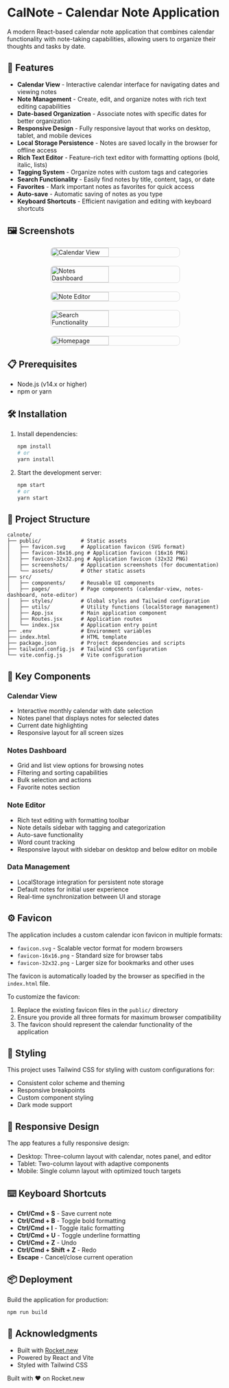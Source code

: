 # CalNote - Calendar Note Application

A modern React-based calendar note application that combines calendar functionality with note-taking capabilities, allowing users to organize their thoughts and tasks by date.

## 🚀 Features

- **Calendar View** - Interactive calendar interface for navigating dates and viewing notes
- **Note Management** - Create, edit, and organize notes with rich text editing capabilities
- **Date-based Organization** - Associate notes with specific dates for better organization
- **Responsive Design** - Fully responsive layout that works on desktop, tablet, and mobile devices
- **Local Storage Persistence** - Notes are saved locally in the browser for offline access
- **Rich Text Editor** - Feature-rich text editor with formatting options (bold, italic, lists)
- **Tagging System** - Organize notes with custom tags and categories
- **Search Functionality** - Easily find notes by title, content, tags, or date
- **Favorites** - Mark important notes as favorites for quick access
- **Auto-save** - Automatic saving of notes as you type
- **Keyboard Shortcuts** - Efficient navigation and editing with keyboard shortcuts

## 🖼️ Screenshots

<div style="display: flex; flex-wrap: wrap; gap: 20px; justify-content: center;">

<img src="public/screenshots/calendar-view.png" alt="Calendar View" width="45%" style="min-width: 300px; border: 1px solid #ddd; border-radius: 8px;">

<img src="public/screenshots/notes-dashboard.png" alt="Notes Dashboard" width="45%" style="min-width: 300px; border: 1px solid #ddd; border-radius: 8px;">

<img src="public/screenshots/note-editor.png" alt="Note Editor" width="45%" style="min-width: 300px; border: 1px solid #ddd; border-radius: 8px;">

<img src="public/screenshots/notes-search.png" alt="Search Functionality" width="45%" style="min-width: 300px; border: 1px solid #ddd; border-radius: 8px;">

<img src="public/screenshots/homepage.png" alt="Homepage" width="45%" style="min-width: 300px; border: 1px solid #ddd; border-radius: 8px;">

</div>

## 📋 Prerequisites

- Node.js (v14.x or higher)
- npm or yarn

## 🛠️ Installation

1. Install dependencies:
   ```bash
   npm install
   # or
   yarn install
   ```
   
2. Start the development server:
   ```bash
   npm start
   # or
   yarn start
   ```

## 📁 Project Structure

```
calnote/
├── public/             # Static assets
│   ├── favicon.svg     # Application favicon (SVG format)
│   ├── favicon-16x16.png # Application favicon (16x16 PNG)
│   ├── favicon-32x32.png # Application favicon (32x32 PNG)
│   ├── screenshots/    # Application screenshots (for documentation)
│   └── assets/         # Other static assets
├── src/
│   ├── components/     # Reusable UI components
│   ├── pages/          # Page components (calendar-view, notes-dashboard, note-editor)
│   ├── styles/         # Global styles and Tailwind configuration
│   ├── utils/          # Utility functions (localStorage management)
│   ├── App.jsx         # Main application component
│   ├── Routes.jsx      # Application routes
│   └── index.jsx       # Application entry point
├── .env                # Environment variables
├── index.html          # HTML template
├── package.json        # Project dependencies and scripts
├── tailwind.config.js  # Tailwind CSS configuration
└── vite.config.js      # Vite configuration
```

## 🎯 Key Components

### Calendar View
- Interactive monthly calendar with date selection
- Notes panel that displays notes for selected dates
- Current date highlighting
- Responsive layout for all screen sizes

### Notes Dashboard
- Grid and list view options for browsing notes
- Filtering and sorting capabilities
- Bulk selection and actions
- Favorite notes section

### Note Editor
- Rich text editing with formatting toolbar
- Note details sidebar with tagging and categorization
- Auto-save functionality
- Word count tracking
- Responsive layout with sidebar on desktop and below editor on mobile

### Data Management
- LocalStorage integration for persistent note storage
- Default notes for initial user experience
- Real-time synchronization between UI and storage

## ⚙️ Favicon

The application includes a custom calendar icon favicon in multiple formats:
- `favicon.svg` - Scalable vector format for modern browsers
- `favicon-16x16.png` - Standard size for browser tabs
- `favicon-32x32.png` - Larger size for bookmarks and other uses

The favicon is automatically loaded by the browser as specified in the `index.html` file.

To customize the favicon:
1. Replace the existing favicon files in the `public/` directory
2. Ensure you provide all three formats for maximum browser compatibility
3. The favicon should represent the calendar functionality of the application

## 🎨 Styling

This project uses Tailwind CSS for styling with custom configurations for:
- Consistent color scheme and theming
- Responsive breakpoints
- Custom component styling
- Dark mode support

## 📱 Responsive Design

The app features a fully responsive design:
- Desktop: Three-column layout with calendar, notes panel, and editor
- Tablet: Two-column layout with adaptive components
- Mobile: Single column layout with optimized touch targets

## ⌨️ Keyboard Shortcuts

- **Ctrl/Cmd + S** - Save current note
- **Ctrl/Cmd + B** - Toggle bold formatting
- **Ctrl/Cmd + I** - Toggle italic formatting
- **Ctrl/Cmd + U** - Toggle underline formatting
- **Ctrl/Cmd + Z** - Undo
- **Ctrl/Cmd + Shift + Z** - Redo
- **Escape** - Cancel/close current operation

## 📦 Deployment

Build the application for production:

```bash
npm run build
```

## 🙏 Acknowledgments

- Built with [Rocket.new](https://rocket.new)
- Powered by React and Vite
- Styled with Tailwind CSS

Built with ❤️ on Rocket.new